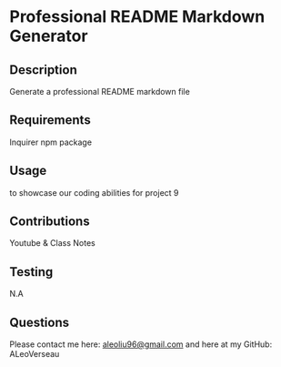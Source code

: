 # Professional README Markdown Generator
  ## Description
  Generate a professional README markdown file
  ## Requirements
  Inquirer npm package
  ## Usage
  to showcase our coding abilities for project 9
  ## Contributions
  Youtube & Class Notes
  ## Testing
  N.A
  ## Questions
  Please contact me here: aleoliu96@gmail.com
  and here at my GitHub: ALeoVerseau
